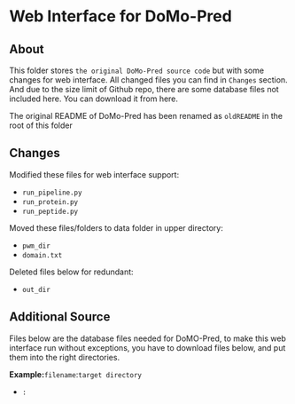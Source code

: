# Web Interface for DoMo-Pred 

## About

This folder stores `the original DoMo-Pred source code` but with some changes for web interface. All changed files you can find in `Changes` section. And due to the size limit of Github repo, there are some database files not included here. You can download it from here.

The original README of DoMo-Pred has been renamed as `oldREADME` in the root of this folder

## Changes

Modified these files  for web interface support:

* `run_pipeline.py`
* `run_protein.py`
* `run_peptide.py`

Moved these files/folders to data folder in upper directory:

* `pwm_dir`
* `domain.txt`

Deleted files below for redundant:

* `out_dir`



## Additional Source

Files below are the database files needed for DoMO-Pred, to make this web interface run without exceptions, you have to download files below, and put them into the right directories.

__Example:__`filename`:`target directory`

* ``:``

